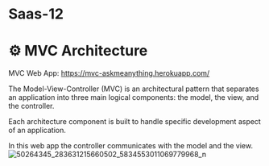 # Saas-12

# :gear: **MVC Architecture**

MVC Web App: https://mvc-askmeanything.herokuapp.com/

The Model-View-Controller (MVC) is an architectural pattern that separates an application into three main logical components: the model, the view, and the controller.

Each architecture component is built to handle specific development aspect of an application.

In this web app the controller communicates with the model and the view.
![50264345_283631215660502_5834553011069779968_n](https://user-images.githubusercontent.com/75037224/125198541-ec12d500-e26a-11eb-9e6f-d2336c9e981d.png)
